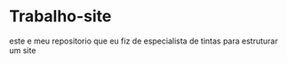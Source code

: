 # Trabalho-site


este e meu repositorio que eu fiz de especialista de tintas para estruturar um site

